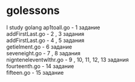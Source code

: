 # golessons
I study golang
ap1toall.go            - 1     задание <br>
addFirstLast.go        - 2 , 3 задания <br>
addFirstLast.go        - 4 , 5 задания <br>
getielment.go          - 6     задание <br>
seveneight.go          - 7 , 8 задания <br>
nignteneleventwlthr.go - 9 , 10, 11, 12, 13 задания <br>
fourteenth.go          - 14    задание  <br> 
fifteen.go             - 15    задание  <br> 
